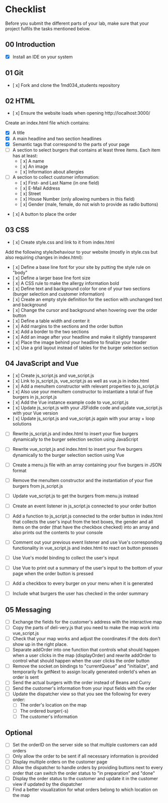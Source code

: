 # Checklist

Before you submit the different parts of your lab, make sure that your project fulfils the tasks mentioned below.

## 00 Introduction

- [X] Install an IDE on your system

## 01 Git

- [ x] Fork and clone the 1md034_students repository


## 02 HTML

- [ x] Ensure the website loads when opening http://localhost:3000/

Create an index.html file which contains:
- [x] A title
- [x] A main headline and two section headlines
- [x] Semantic tags that correspond to the parts of your page
- [ ] A section to select burgers that contains at least three items. Each item has at least:
	- [ x] A name
	- [ x] An image
	- [ x] Information about allergies 
- [ ] A section to collect customer information:
	- [ x] First- and Last Name (in one field)
	- [ x] E-Mail Address
	- [ x] Street
	- [ x] House Number (only allowing numbers in this field)
	- [ x] Gender (male, female, do not wish to provide as radio buttons)
- [ x] A button to place the order

## 03 CSS

- [ x] Create style.css and link to it from index.html

Add the following style/behaviour to your website (mostly in style.css but also requiring changes in index.html):
- [ x] Define a base line font for your site by putting the style rule on "body"
- [ x] Define a larger base line font size
- [ x] A CSS rule to make the allergy information bold
- [ x] Define text and background color for one of your two sections (burger selection and customer information)
- [ x] Create an empty style definition for the section with unchanged text and background
- [ x] Change the cursor and background when hovering over the order button
- [ x] Define a table width and center it
- [ x] Add margins to the sections and the order button
- [ x] Add a border to the two sections
- [ x] Add an image after your headline and make it slightly transparent
- [ x] Place the image behind your headline to finalize your header
- [ x] Use a grid layout instead of tables for the burger selection section


## 04 JavaScript and Vue

- [ x] Create js_script.js and vue_script.js
- [ x] Link to js_script.js, vue_script.js as well as vue.js in index.html
- [ x] Add a menuItem constructor with relevant properties to js_script.js
- [ x] Also use your menuItem constructor to instantiate a total of five burgers in js_script.js
- [ x] Add the Vue instance example code to vue_script.js 
- [ x] Update js_script.js with your JSFiddle code and update vue_script.js with your Vue version
- [ x] Update js_script.js and vue_script.js again with your array + loop solutions
- [ ] Rewrite js_script.js and index.html to insert your five burgers dynamically to the burger selection section using JavaScript
- [ ] Rewrite vue_script.js and index.html to insert your five burgers dynamically to the burger selection section using Vue
- [ ] Create a menu.js file with an array containing your five burgers in JSON format
- [ ] Remove the menuItem constructor and the instantiation of your five burgers from js_script.js
- [ ] Update vue_script.js to get the burgers from menu.js instead
- [ ] Create an event listener in js_script.js connected to your order button
- [ ] Add a function to js_script.js connected to the order button in index.html that collects the user's input from the text boxes, the gender and all items on the order (that have the checkbox checked) into an array and also prints out the contents to your console 
- [ ] Comment out your previous event listener and use Vue's corresponding functionality in vue_script.js and index.html to react on button presses
- [ ] Use Vue's model binding to collect the user's input
- [ ] Use Vue to print out a summary of the user's input to the bottom of your page when the order button is pressed
- [ ] Add a checkbox to every burger on your menu when it is generated
- [ ] Include what burgers the user has checked in the order summary


## 05 Messaging

- [ ] Exchange the fields for the customer's address with the interactive map
- [ ] Copy the parts of deli-very.js that you need to make the map work into vue_script.js
- [ ] Check that your map works and adjust the coordinates if the dots don't show up in the right place.
- [ ] Separate addOrder into one function that controls what should happen when a user clicks in the map (displayOrder) and rewrite addOrder to control what should happen when the user clicks the order button
- [ ] Remove the socket.on bindings to "currentQueue" and "initialize", and temporarily fix getNext to assign locally generated orderId's when an order is sent
- [ ] Send the actual burgers with the order instead of Beans and Curry
- [ ] Send the customer's information from your input fields with the order
- [ ] Update the dispatcher view so that you see the following for every order:
    - [ ] The order's location on the map
    - [ ] The ordered burger(-s)
    - [ ] The customer's information
    
## Optional
- [ ] Set the orderID on the server side so that multiple customers can add orders
- [ ] Only allow the order to be sent if all necessary information is provided
- [ ] Display multiple orders on the customer page
- [ ] Allow the dispatcher to handle orders by providing buttons next to every order that can switch the order status to "in preparation" and "done"
- [ ] Display the order status to the customer and update it in the customer view if updated by the dispatcher
- [ ] Find a better visualization for what orders belong to which location on the map
